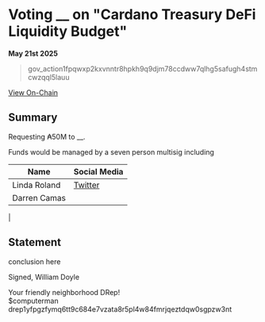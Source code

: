 # Voting __ on "Cardano Treasury DeFi Liquidity Budget"

**May 21st 2025**

> gov_action1fpqwxp2kxvnntr8hpkh9q9djm78ccdww7qlhg5safugh4stmcwzqql5lauu 

[View On-Chain]()

## Summary 

Requesting ₳50M to __.

Funds would be managed by a seven person multisig including 

| Name                | Social Media                          |
| ------------------- | ------------------------------------- |
| Linda Roland        | [Twitter](https://x.com/cryptofly777) |
| Darren Camas        ||
| 


## Statement

conclusion here

Signed,
William Doyle

Your friendly neighborhood DRep! <br>
$computerman <br>
drep1yfpgzfymq6tt9c684e7vzata8r5pl4w84fmrjqeztdqw0sgpzw3nt
